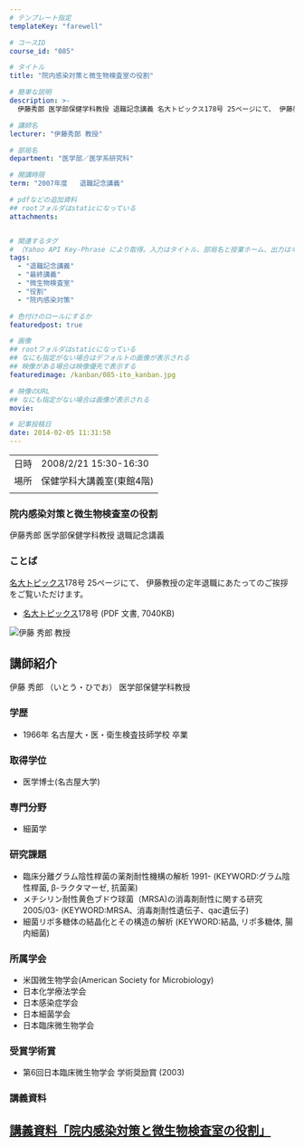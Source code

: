 ```yaml
---
# テンプレート指定
templateKey: "farewell"

# コースID
course_id: "085"

# タイトル
title: "院内感染対策と微生物検査室の役割"

# 簡単な説明
description: >-
  伊藤秀郎 医学部保健学科教授 退職記念講義 名大トピックス178号 25ページにて、 伊藤教授の定年退職にあたってのご挨拶をご覧いただけます。   * 名大 ....

# 講師名
lecturer: "伊藤秀郎 教授"

# 部局名
department: "医学部／医学系研究科"

# 開講時限
term: "2007年度	退職記念講義"

# pdfなどの追加資料
## rootフォルダはstaticになっている
attachments:


# 関連するタグ
# （Yahoo API Key-Phrase により取得。入力はタイトル、部局名と授業ホーム、出力はキーフレーズ（tags））
tags:
  - "退職記念講義"
  - "最終講義"
  - "微生物検査室"
  - "役割"
  - "院内感染対策"

# 色付けのロールにするか
featuredpost: true

# 画像
## rootフォルダはstaticになっている
## なにも指定がない場合はデフォルトの画像が表示される
## 映像がある場合は映像優先で表示する
featuredimage: /kanban/085-ito_kanban.jpg

# 映像のURL
## なにも指定がない場合は画像が表示される
movie: 

# 記事投稿日
date: 2014-02-05 11:31:50
---
```


|   |   |
|---|---|
| 日時 | 2008/2/21  15:30-16:30 |
| 場所 | 保健学科大講義室(東館4階) |
|   |   |


### 院内感染対策と微生物検査室の役割

伊藤秀郎 医学部保健学科教授 退職記念講義

### ことば

[名大トピックス](http://www.nagoya-u.ac.jp/about-nu/public-relations/publication/topics-archive.html)178号 25ページにて、 伊藤教授の定年退職にあたってのご挨拶をご覧いただけます。

* <a href="http://www.nagoya-u.ac.jp/about-nu/public-relations/publication/upload_images/no178.pdf" target="_blank">[名大トピックス](http://www.nagoya-u.ac.jp/about-nu/public-relations/publication/topics-archive.html)178号</a> (PDF 文書, 7040KB)


![伊藤 秀郎 教授](https://ocw.nagoya-u.jp/files/85/ito_kao.jpg) 

## 講師紹介

伊藤 秀郎 （いとう・ひでお） 医学部保健学科教授

### 学歴

* 1966年 名古屋大・医・衛生検査技師学校 卒業

### 取得学位

* 医学博士(名古屋大学)

### 専門分野

* 細菌学

### 研究課題

* 臨床分離グラム陰性桿菌の薬剤耐性機構の解析 1991- (KEYWORD:グラム陰性桿菌, β-ラクタマーゼ, 抗菌薬)
* メチシリン耐性黄色ブドウ球菌（MRSA)の消毒剤耐性に関する研究 2005/03- (KEYWORD:MRSA、消毒剤耐性遺伝子、qac遺伝子)
* 細菌リポ多糖体の結晶化とその構造の解析 (KEYWORD:結晶, リポ多糖体, 腸内細菌)

### 所属学会

* 米国微生物学会(American Society for Microbiology)
* 日本化学療法学会
* 日本感染症学会
* 日本細菌学会
* 日本臨床微生物学会

### 受賞学術賞

* 第6回日本臨床微生物学会 学術奨励賞 (2003)


### 講義資料

[講義資料「院内感染対策と微生物検査室の役割」](https://ocw.nagoya-u.jp/files/85/ito_lect.pdf) 
-----